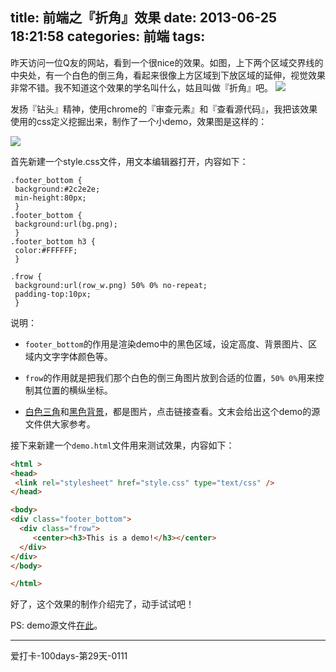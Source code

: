 title: 前端之『折角』效果
date: 2013-06-25 18:21:58
categories: 前端
tags:
---
昨天访问一位Q友的网站，看到一个很nice的效果。如图，上下两个区域交界线的中央处，有一个白色的倒三角，看起来很像上方区域到下放区域的延伸，视觉效果非常不错。我不知道这个效果的学名叫什么，姑且叫做『折角』吧。
![](/img/zhejiaodemo.png)

<!--more-->

发扬『钻头』精神，使用chrome的『审查元素』和『查看源代码』，我把该效果使用的css定义挖掘出来，制作了一个小demo，效果图是这样的：

![](/img/zhejiao.png)

首先新建一个style.css文件，用文本编辑器打开，内容如下：

```
.footer_bottom {
 background:#2c2e2e; 
 min-height:80px;
 } 
.footer_bottom {
 background:url(bg.png);
 }
.footer_bottom h3 {
 color:#FFFFFF;
 }

.frow {
 background:url(row_w.png) 50% 0% no-repeat; 
 padding-top:10px;
 }
```

说明：

* `footer_bottom`的作用是渲染demo中的黑色区域，设定高度、背景图片、区域内文字字体颜色等。

* `frow`的作用就是把我们那个白色的倒三角图片放到合适的位置，`50% 0%`用来控制其位置的横纵坐标。

* [白色三角](https://linost.com/img/row.png)和[黑色背景](https://linost.com/img/bg.png)，都是图片，点击链接查看。文末会给出这个demo的源文件供大家参考。

接下来新建一个`demo.html`文件用来测试效果，内容如下：

```html
<html >
<head>
 <link rel="stylesheet" href="style.css" type="text/css" />
</head>

<body>
<div class="footer_bottom">
  <div class="frow">
     <center><h3>This is a demo!</h3></center>
  </div>
</div>
</body>

</html>
```

好了，这个效果的制作介绍完了，动手试试吧！

PS: demo源文件[在此](http://pan.baidu.com/share/link?shareid=116398762&uk=1661888259)。

---
爱打卡-100days-第29天-0111